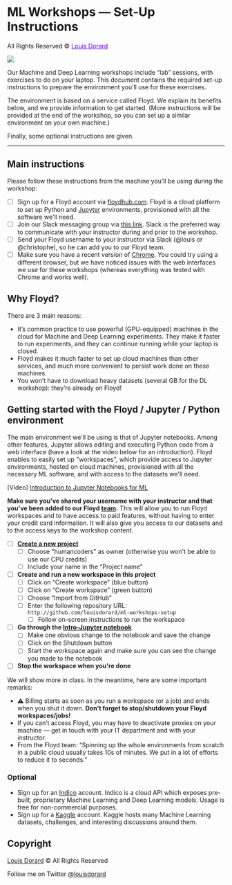 # ML Workshops — Set-Up Instructions

All Rights Reserved © <a href="http://www.louisdorard.com" style="color: #6D00FF;">Louis Dorard</a>

<img src="http://s3.louisdorard.com.s3.amazonaws.com/ML_icon.png">

Our Machine and Deep Learning workshops include “lab” sessions, with exercises to do on your laptop. This document contains the required set-up instructions to prepare the environment you’ll use for these exercises.

The environment is based on a service called Floyd. We explain its benefits below, and we provide information to get started. (More instructions will be provided at the end of the workshop, so you can set up a similar environment on your own machine.)

Finally, some optional instructions are given.

***

## Main instructions

Please follow these instructions from the machine you’ll be using during the workshop:

* [ ] Sign up for a Floyd account via [floydhub.com](https://www.floydhub.com/). Floyd is a cloud platform to set up Python and [Jupyter](https://jupyter.org/) environments, provisioned with all the software we'll need.
* [ ] Join our Slack messaging group via [this link](https://louisdorard.com/slack). Slack is the preferred way to communicate with your instructor during and prior to the workshop.
* [ ] Send your Floyd username to your instructor via Slack (@louis or @christophe), so he can add you to our Floyd team.
* [ ] Make sure you have a recent version of [Chrome](http://google.com/chrome). You could try using a different browser, but we have noticed issues with the web interfaces we use for these workshops (whereas everything was tested with Chrome and works well).

## Why Floyd?

There are 3 main reasons:

* It’s common practice to use powerful (GPU-equipped) machines in the cloud for Machine and Deep Learning experiments. They make it faster to run experiments, and they can continue running while your laptop is closed.
* Floyd makes it much faster to set up cloud machines than other services, and much more convenient to persist work done on these machines.
* You won’t have to download heavy datasets (several GB for the DL workshop): they’re already on Floyd!

## Getting started with the Floyd / Jupyter / Python environment

The main environment we'll be using is that of Jupyter notebooks. Among other features, Jupyter allows editing and executing Python code from a web interface (have a look at the video below for an introduction). Floyd enables to easily set up "workspaces", which provide access to Jupyter environments, hosted on cloud machines, provisioned with all the necessary ML software, and with access to the datasets we'll need.

[Video] [Introduction to Jupyter Notebooks for ML](https://www.youtube.com/watch?v=pwr-pR0tu5Y&&feature=youtu.be)

**Make sure you've shared your username with your instructor and that you've been added to our Floyd [team](https://www.floydhub.com/teams/humancoders/settings).** This will allow you to run Floyd workspaces and to have access to paid features, without having to enter your credit card information. It will also give you access to our datasets and to the access keys to the workshop content.

* [ ] **[Create a new project](https://www.floydhub.com/projects/create)**
  * [ ] Choose "humancoders" as owner (otherwise you won't be able to use our CPU credits)
  * [ ] Include your name in the “Project name”
* [ ] **Create and run a new workspace in this project**
  * [ ] Click on “Create workspace” (blue button)
  * [ ] Click on “Create workspace” (green button)
  * [ ] Choose “Import from GitHub”
  * [ ] Enter the following repository URL: `http://github.com/louisdorard/ml-workshops-setup`
    * [ ] Follow on-screen instructions to run the workspace
* [ ] **Go through the [Intro-Jupyter notebook](Intro-Jupyter.ipynb)**
  * [ ] Make one obvious change to the notebook and save the change
  * [ ] Click on the Shutdown button
  * [ ] Start the workspace again and make sure you can see the change you made to the notebook
* [ ] **Stop the workspace when you're done**

We will show more in class. In the meantime, here are some important remarks:

* ⚠️ Billing starts as soon as you run a workspace (or a job) and ends when you shut it down. **Don’t forget to stop/shutdown your Floyd workspaces/jobs!**
* If you can’t access Floyd, you may have to deactivate proxies on your machine — get in touch with your IT department and with your instructor.
* From the Floyd team: “Spinning up the whole environments from scratch in a public cloud usually takes 10s of minutes. We put in a lot of efforts to reduce it to seconds.”

<!--
In case you cannot use Floyd, you will need to download the workshop datasets and to install all the required ML software on your own machine, which will be time consuming.
-->

### Optional

* Sign up for an [Indico](http://www.indico.io/) account. Indico is a cloud API which exposes pre-built, proprietary Machine Learning and Deep Learning models. Usage is free for non-commercial purposes.
* Sign up for a [Kaggle](http://kaggle.com) account. Kaggle hosts many Machine Learning datasets, challenges, and interesting discussions around them.

## Copyright

[Louis Dorard](http://louisdorard.com) © All Rights Reserved

Follow me on Twitter [@louisdorard](https://twitter.com/louisdorard)
